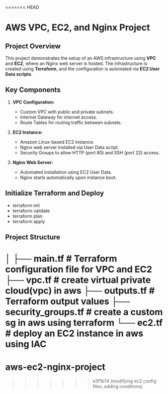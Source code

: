 <<<<<<< HEAD
# AWS VPC, EC2, and Nginx Project

## Project Overview

This project demonstrates the setup of an AWS infrastructure using **VPC** and **EC2**, where an Nginx web server is hosted. The infrastructure is created using **Terraform**, and the configuration is automated via **EC2 User Data scripts**. 

## Key Components

1. **VPC Configuration:**
   - Custom VPC with public and private subnets.
   - Internet Gateway for internet access.
   - Route Tables for routing traffic between subnets.

2. **EC2 Instance:**
   - Amazon Linux-based EC2 instance.
   - Nginx web server installed via User Data script.
   - Security Groups to allow HTTP (port 80) and SSH (port 22) access.

3. **Nginx Web Server:**
   - Automated installation using EC2 User Data.
   - Nginx starts automatically upon instance boot.

## Initialize Terraform and Deploy
   - terraform init
   - terraform validate
   - terraform plan
   - terraform apply

## Project Structure
│
├── main.tf                 # Terraform configuration file for VPC and EC2
├── vpc.tf                  # create virtual private cloud(vpc) in aws
├── outputs.tf              # Terraform output values
├── security_groups.tf      # create a custom sg in aws using terraform
└── ec2.tf                  # deploy an EC2 instance in aws using IAC 
=======
# aws-ec2-nginx-project
>>>>>>> e3f1b74 (modifying ec2 config files, adding conditions)
